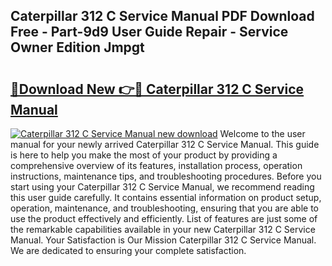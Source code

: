 ## Caterpillar 312 C Service Manual PDF Download Free - Part-9d9 User Guide Repair - Service Owner Edition Jmpgt

# <h2><a href="http://bc77648.oget.top/?id=Caterpillar+312+C+Service+Manual">🔗Download New 👉🔴 Caterpillar 312 C Service Manual</a></h2>

[![Caterpillar 312 C Service Manual new download](https://i.imgur.com/5g1atiW.png)](http://bc77648.oget.top/?id=Caterpillar+312+C+Service+Manual)
Welcome to the user manual for your newly arrived Caterpillar 312 C Service Manual. This guide is here to help you make the most of your product by providing a comprehensive overview of its features, installation process, operation instructions, maintenance tips, and troubleshooting procedures. Before you start using your Caterpillar 312 C Service Manual, we recommend reading this user guide carefully. It contains essential information on product setup, operation, maintenance, and troubleshooting, ensuring that you are able to use the product effectively and efficiently. List of features are just some of the remarkable capabilities available in your new Caterpillar 312 C Service Manual. Your Satisfaction is Our Mission Caterpillar 312 C Service Manual. We are dedicated to ensuring your complete satisfaction.
